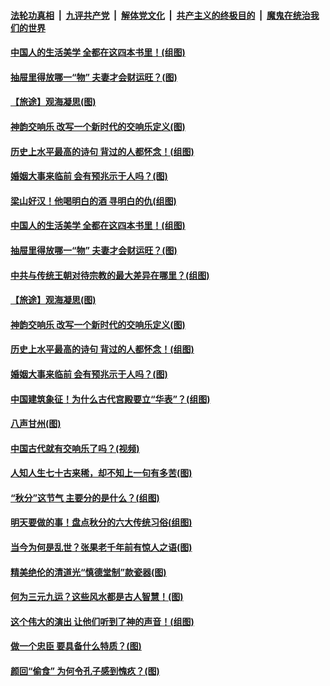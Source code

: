 ####  [法轮功真相](../../../../basic/blob/master/README.md?t=09251352) &nbsp;|&nbsp; [九评共产党](../../../../9ping.md/blob/master/README.md?t=09251352) &nbsp;|&nbsp; [解体党文化](../../../../jtdwh.md/blob/master/README.md?t=09251352)  &nbsp;|&nbsp; [共产主义的终极目的](../../../../gczydzjmd.md/blob/master/README.md?t=09251352) &nbsp;|&nbsp; [魔鬼在统治我们的世界](../../../../mgztzwmdsj.md/blob/master/README.md?t=09251352) 

#### [中国人的生活美学 全都在这四本书里！(组图)](../pages/p7/907728.md?t=09251352) 

#### [抽屉里得放哪一“物” 夫妻才会财运旺？(图)](../pages/p7/884605.md?t=09251352) 

#### [【旅途】观海凝思(图)](../pages/p7/908259.md?t=09251352) 

#### [神韵交响乐 改写一个新时代的交响乐定义(图)](../pages/p7/908335.md?t=09251352) 

#### [历史上水平最高的诗句 背过的人都怀念！(组图)](../pages/p7/904926.md?t=09251352) 

#### [婚姻大事来临前 会有预兆示于人吗？(图)](../pages/p7/905083.md?t=09251352) 

#### [梁山好汉！他喝明白的酒 寻明白的仇(组图)](../pages/p7/905441.md?t=09251352) 

#### [中国人的生活美学 全都在这四本书里！(组图)](../pages/p7/907728.md?t=09251352) 

#### [抽屉里得放哪一“物” 夫妻才会财运旺？(图)](../pages/p7/884605.md?t=09251352) 

#### [中共与传统王朝对待宗教的最大差异在哪里？(组图)](../pages/p7/908162.md?t=09251352) 

#### [【旅途】观海凝思(图)](../pages/p7/908259.md?t=09251352) 

#### [神韵交响乐 改写一个新时代的交响乐定义(图)](../pages/p7/908335.md?t=09251352) 

#### [历史上水平最高的诗句 背过的人都怀念！(组图)](../pages/p7/904926.md?t=09251352) 

#### [婚姻大事来临前 会有预兆示于人吗？(图)](../pages/p7/905083.md?t=09251352) 

#### [中国建筑象征！为什么古代宫殿要立“华表”？(组图)](../pages/p7/907440.md?t=09251352) 

#### [八声甘州(图)](../pages/p7/908205.md?t=09251352) 

#### [中国古代就有交响乐了吗？(视频)](../pages/p7/906134.md?t=09251352) 

#### [人知人生七十古来稀，却不知上一句有多苦(图)](../pages/p7/906478.md?t=09251352) 

#### [“秋分”这节气 主要分的是什么？(组图)](../pages/p7/907099.md?t=09251352) 

#### [明天要做的事！盘点秋分的六大传统习俗(组图)](../pages/p7/907100.md?t=09251352) 

#### [当今为何是乱世？张果老千年前有惊人之语(图)](../pages/p7/907732.md?t=09251352) 

#### [精美绝伦的清道光“慎德堂制”款瓷器(图)](../pages/p7/907390.md?t=09251352) 

#### [何为三元九运？这些风水都是古人智慧！(图)](../pages/p7/887486.md?t=09251352) 

#### [这个伟大的演出 让他们听到了神的声音！(组图)](../pages/p7/908076.md?t=09251352) 

#### [做一个忠臣 要具备什么特质？(图)](../pages/p7/906864.md?t=09251352) 

#### [颜回“偷食” 为何令孔子感到愧疚？(图)](../pages/p7/907860.md?t=09251352) 

